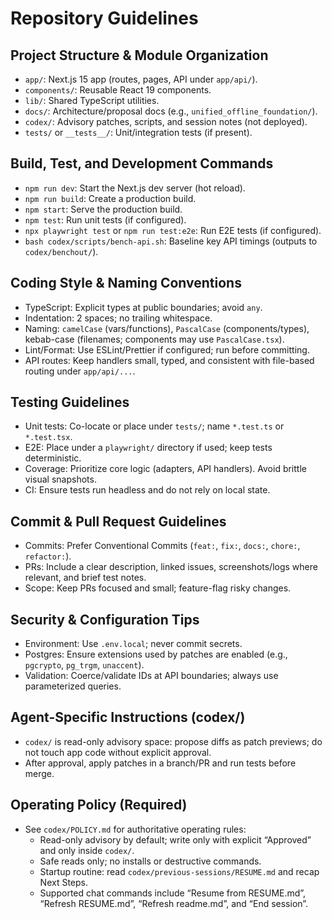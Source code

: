 # Repository Guidelines

## Project Structure & Module Organization
- `app/`: Next.js 15 app (routes, pages, API under `app/api/`).
- `components/`: Reusable React 19 components.
- `lib/`: Shared TypeScript utilities.
- `docs/`: Architecture/proposal docs (e.g., `unified_offline_foundation/`).
- `codex/`: Advisory patches, scripts, and session notes (not deployed).
- `tests/` or `__tests__/`: Unit/integration tests (if present).

## Build, Test, and Development Commands
- `npm run dev`: Start the Next.js dev server (hot reload).
- `npm run build`: Create a production build.
- `npm start`: Serve the production build.
- `npm test`: Run unit tests (if configured).
- `npx playwright test` or `npm run test:e2e`: Run E2E tests (if configured).
- `bash codex/scripts/bench-api.sh`: Baseline key API timings (outputs to `codex/benchout/`).

## Coding Style & Naming Conventions
- TypeScript: Explicit types at public boundaries; avoid `any`.
- Indentation: 2 spaces; no trailing whitespace.
- Naming: `camelCase` (vars/functions), `PascalCase` (components/types), kebab-case (filenames; components may use `PascalCase.tsx`).
- Lint/Format: Use ESLint/Prettier if configured; run before committing.
- API routes: Keep handlers small, typed, and consistent with file-based routing under `app/api/...`.

## Testing Guidelines
- Unit tests: Co-locate or place under `tests/`; name `*.test.ts` or `*.test.tsx`.
- E2E: Place under a `playwright/` directory if used; keep tests deterministic.
- Coverage: Prioritize core logic (adapters, API handlers). Avoid brittle visual snapshots.
- CI: Ensure tests run headless and do not rely on local state.

## Commit & Pull Request Guidelines
- Commits: Prefer Conventional Commits (`feat:`, `fix:`, `docs:`, `chore:`, `refactor:`).
- PRs: Include a clear description, linked issues, screenshots/logs where relevant, and brief test notes.
- Scope: Keep PRs focused and small; feature-flag risky changes.

## Security & Configuration Tips
- Environment: Use `.env.local`; never commit secrets.
- Postgres: Ensure extensions used by patches are enabled (e.g., `pgcrypto`, `pg_trgm`, `unaccent`).
- Validation: Coerce/validate IDs at API boundaries; always use parameterized queries.

## Agent-Specific Instructions (codex/)
- `codex/` is read-only advisory space: propose diffs as patch previews; do not touch app code without explicit approval.
- After approval, apply patches in a branch/PR and run tests before merge.

## Operating Policy (Required)
- See `codex/POLICY.md` for authoritative operating rules:
  - Read-only advisory by default; write only with explicit “Approved” and only inside `codex/`.
  - Safe reads only; no installs or destructive commands.
  - Startup routine: read `codex/previous-sessions/RESUME.md` and recap Next Steps.
  - Supported chat commands include “Resume from RESUME.md”, “Refresh RESUME.md”, “Refresh readme.md”, and “End session”.
